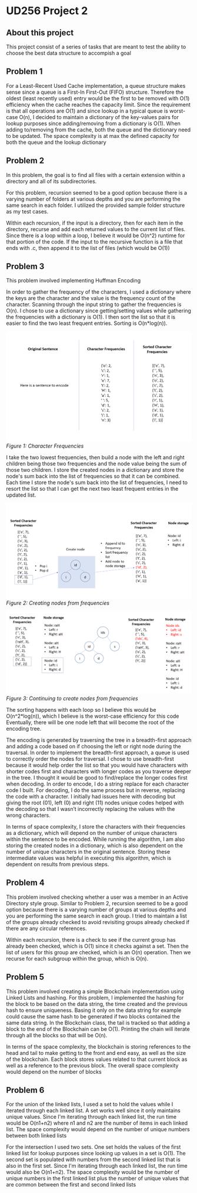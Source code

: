 # UD256 Project 2
## About this project
This project consist of a series of tasks that are meant to test the ability to choose the best data structure to accompish a goal

## Problem 1

For a Least-Recent Used Cache implementation, a queue structure makes sense since a queue is a First-In First-Out (FIFO) structure. Therefore the oldest (least recently used) entry would be the first to be removed with O(1) efficiency when the cache reaches the capacity limit. Since the requirement is that all operations are O(1) and since lookup in a typical queue is worst-case O(n), I decided to maintain a dictionary of the key-values pairs for lookup purposes since adding/removing from a dictionary is O(1). When adding to/removing from the cache, both the queue and the dictionary need to be updated. The space complexity is at max the defined capacity for both the queue and the lookup dictionary

## Problem 2

In this problem, the goal is to find all files with a certain extension within a directory and all of its subdirectories.

For this problem, recursion seemed to be a good option because there is a varying number of folders at various depths and you are performing the same search in each folder. I utilized the provided sample folder structure as my test cases. 

Within each recursion, if the input is a directory, then for each item in the directory, recurse and add each returned values to the current list of files. Since there is a loop within a loop, I believe it would be O(n^2) runtime for that portion of the code. If the input to the recursive function is a file that ends with .c, then append it to the list of files (which would be O(1))

## Problem 3

This problem involved implementing Huffman Encoding

In order to gather the frequency of the characters, I used a dictionary where the keys are the character and the value is the frequency count of the character. Scanning through the input string to gather the frequencies is O(n). I chose to use a dictionary since getting/setting values while gathering the frequencies with a dictionary is O(1). I then sort the list so that it is easier to find the two least frequent entries. Sorting is O(n*log(n)). 

![Figure 1](images/figure1.png)
*Figure 1: Character Frequencies*

I take the two lowest frequencies, then build a node with the left and right children being those two frequencies and the node value being the sum of those two children. I store the created nodes in a dictionary and store the node's sum back into the list of frequencies so that it can be combined. Each time I store the node's sum back into the list of frequencies, I need to resort the list so that I can get the next two least frequent entries in the updated list. 

![Figure 2](images/figure2.png)
*Figure 2: Creating nodes from frequencies*

![Figure 3](images/figure3.png)
*Figure 3: Continuing to create nodes from frequencies*

The sorting happens with each loop so I believe this would be O(n^2*log(n)), which I believe is the worst-case efficiency for this code
Eventually, there will be one node left that will become the root of the encoding tree. 

The encoding is generated by traversing the tree in a breadth-first approach and adding a code based on if choosing the left or right node during the traversal. In order to implement the breadth-first approach, a queue is used to correctly order the nodes for traversal. I chose to use breadth-first because it would help order the list so that you would have characters with shorter codes first and characters with longer codes as you traverse deeper in the tree. I thought it would be good to find/replace the longer codes first when decoding. In order to encode, I do a string replace for each character code I built. For decoding, I do the same process but in reverse, replacing the code with a character. I initially had issues here with decoding but giving the root (01), left (0) and right (11) nodes unique codes helped with the decoding so that I wasn’t incorrectly replacing the values with the wrong characters. 

In terms of space complexity, I store the characters with their frequencies as a dictionary, which will depend on the number of unique characters within the sentence to be encoded. While running the algorithm, I am also storing the created nodes in a dictionary, which is also dependent on the number of unique characters in the original sentence. Storing these intermediate values was helpful in executing this algorithm, which is dependent on results from previous steps.

## Problem 4

This problem involved checking whether a user was a member in an Active Directory style group. Similar to Problem 2, recursion seemed to be a good option because there is a varying number of groups at various depths and you are performing the same search in each group. I tried to maintain a list of the groups already checked to avoid revisiting groups already checked if there are any circular references. 

Within each recursion, there is a check to see if the current group has already been checked, which is O(1) since it checks against a set. Then the list of users for this group are checked, which is an O(n) operation. Then we recurse for each subgroup within the group, which is O(n).

## Problem 5

This problem involved creating a simple Blockchain implementation using Linked Lists and hashing. For this problem, I implemented the hashing for the block to be based on the data string, the time created and the previous hash to ensure uniqueness. Basing it only on the data string for example could cause the same hash to be generated if two blocks contained the same data string. In the Blockchain class, the tail is tracked so that adding a block to the end of the Blockchain can be O(1). Printing the chain will iterate through all the blocks so that will be O(n). 

In terms of the space complexity, the blockchain is storing references to the head and tail to make getting to the front and end easy, as well as the size of the blockchain. Each block stores values related to that current block as well as a reference to the previous block. The overall space complexity would depend on the number of blocks

## Problem 6

For the union of the linked lists, I used a set to hold the values while I iterated through each linked list. A set works well since it only maintains unique values. Since I'm iterating through each linked list, the run time would be O(n1+n2) where n1 and n2 are the number of items in each linked list. The space complexity would depend on the number of unique numbers between both linked lists

For the intersection I used two sets. One set holds the values of the first linked list for lookup purposes since looking up values in a set is O(1). The second set is populated with numbers from the second linked list that is also in the first set. Since I'm iterating through each linked list, the run time would also be O(n1+n2). The space complexity would be the number of unique numbers in the first linked list plus the number of unique values that are common between the first and second linked lists